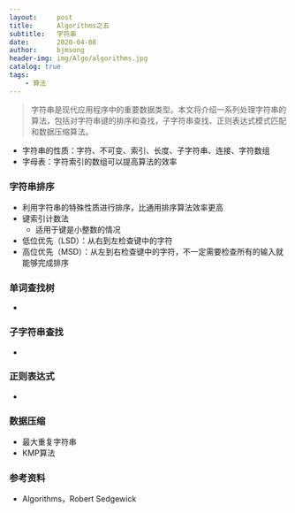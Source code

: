 ```yaml
---
layout:     post
title:      Algorithms之五
subtitle:   字符串
date:       2020-04-08
author:     bjmsong
header-img: img/Algo/algorithms.jpg
catalog: true
tags:
    - 算法
---
```

>字符串是现代应用程序中的重要数据类型。本文将介绍一系列处理字符串的算法，包括对字符串键的排序和查找，子字符串查找、正则表达式模式匹配和数据压缩算法。

- 字符串的性质：字符、不可变、索引、长度、子字符串、连接、字符数组
- 字母表：字符索引的数组可以提高算法的效率

### 字符串排序

- 利用字符串的特殊性质进行排序，比通用排序算法效率更高
- 键索引计数法
  - 适用于键是小整数的情况
- 低位优先（LSD）：从右到左检查键中的字符
- 高位优先（MSD）：从左到右检查键中的字符，不一定需要检查所有的输入就能够完成排序



### 单词查找树

- 



### 子字符串查找

- 



### 正则表达式

- 



### 数据压缩


- 最大重复字符串
- KMP算法



### 参考资料

- Algorithms，Robert Sedgewick

  
